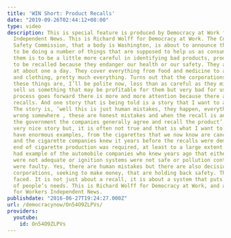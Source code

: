```yaml
---
title: 'WIN Short: Product Recalls'
date: "2019-09-26T02:44:12+08:00"
type: video
description: This is special feature is produced by Democracy at Work for Workers
  Independent News. This is Richard Wolff for Democracy at Work. The Consumer Product
  Safety Commission, that a body is Washington, is about to announce that it is going
  to be doing a number of things that are supposed to help us as consumers. One of
  them is to be a little more careful in identifying bad products, products that need
  to be recalled because they endanger our health or our safety. They are now happening
  at about one a day. They cover everything from food and medicine to automobiles
  and clothing, pretty much everything. Turns out that the corporations that produce
  these things are, I’ll be polite now, less than as careful as they might be to not
  sell us something that may be profitable for them but very bad for us. And as this
  process goes forward there is more and more attention because there are all these
  recalls. And one story that is being told is a story that I want to argue against.
  The story is, ‘well this is just human mistakes, they happen, everything can go
  wrong somewhere , these are honest mistakes and when the recall is announced by
  the government the companies generally agree and recall the product’. That is a
  very nice story but, it is often not true and that is what I want to get at. We
  have enormous examples, from the cigarettes that we now know are cancer producing
  and the cigarette companies knew it years before the recalls were demanded and the
  end of cigarette production was required, at least to a large extent. We recently
  had example of the automobile companies who knew years ago that either seatbelts
  were not adequate or ignition systems were not safe or pollution control elements
  were faulty. Yes, there are human mistakes but there are also decisions made by
  corporations, seeking to make money, that are holding back safety. That has to be
  faced. It is not just about a recall, it is about a system that puts profits ahead
  of people’s needs. This is Richard Wolff for Democracy at Work, and a special project
  for Workers Independent News.
publishdate: "2016-06-27T19:24:27.000Z"
url: /democracynow/On54O9ZLPVs/
providers:
  youtube:
    id: On54O9ZLPVs
---
```

